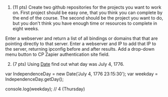 1. (11 pts) Create two github repositories for the projects you want to work on. First project should be easy one, that you think you can complete by the end of the course. The second should be the project you want to do, but you don't think you have enough time or resources to complete in eight weeks.

Enter a webserver and return a list of all bindings or domains that that are pointing directly to that server.
Enter a webserver and IP to add that IP to the server, returning ipconfig before and after results.
Add a drop-down menu button to CP Zapier authentication site field.

2. (7 pts) Using [Date](https://developer.mozilla.org/en-US/docs/Web/JavaScript/Reference/Global_Objects/Date) find out what day was July 4, 1776.

var IndependenceDay = new Date('July 4, 1776 23:15:30');
var weekday = IndependenceDay.getDay();

console.log(weekday); // 4 (Thursday)